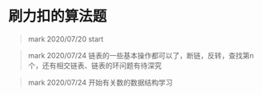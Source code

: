 # 刷力扣的算法题
> mark 2020/07/20 start

> mark 2020/07/24 链表的一些基本操作都可以了，断链，反转，查找第n个，还有相交链表、链表的环问题有待深究

> mark 2020/07/24 开始有关数的数据结构学习
